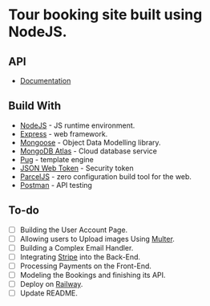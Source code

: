 # Tour booking site built using NodeJS.

## API

- [Documentation](https://documenter.getpostman.com/view/23913428/2s8Z6u4EzY)

## Build With

- [NodeJS](https://nodejs.org/en/) - JS runtime environment.
- [Express](http://expressjs.com/) - web framework.
- [Mongoose](https://mongoosejs.com/) - Object Data Modelling library.
- [MongoDB Atlas](https://www.mongodb.com/cloud/atlas) - Cloud database service
- [Pug](https://pugjs.org/api/getting-started.html) - template engine
- [JSON Web Token](https://jwt.io/) - Security token
- [ParcelJS](https://parceljs.org/) - zero configuration build tool for the web.
- [Postman](https://www.getpostman.com/) - API testing

## To-do

- [ ] Building the User Account Page.
- [ ] Allowing users to Upload images Using [Multer](https://github.com/expressjs/multer).
- [ ] Building a Complex Email Handler.
- [ ] Integrating [Stripe](https://stripe.com/) into the Back-End.
- [ ] Processing Payments on the Front-End.
- [ ] Modeling the Bookings and finishing its API.
- [ ] Deploy on [Railway](https://railway.app/).
- [ ] Update README.
